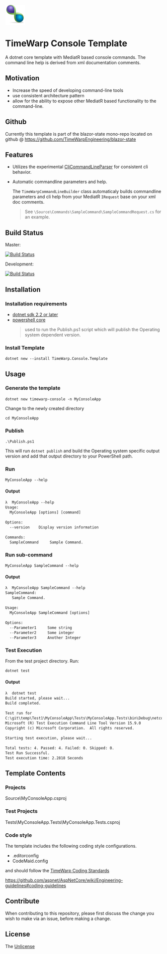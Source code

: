 ﻿![TimeWarp Logo](https://github.com/TimeWarpEngineering/timewarp-architecture/raw/master/Assets/Logo.png)

# TimeWarp Console Template
A dotnet core template with MediatR based console commands. 
The command line help is derived from xml documentation comments.

## Motivation

* Increase the speed of developing command-line tools
* use consistent architecture pattern
* allow for the ability to expose other MediatR based functionality to the command-line.

## Github

  Currently this template is part of the blazor-state mono-repo located on github @
  https://github.com/TimeWarpEngineering/blazor-state

## Features

* Utilizes the experimental [CliCommandLineParser](https://github.com/dotnet/CliCommandLineParser) for consistent cli behavior.

* Automatic commandline parameters and help. 
    
  The `TimeWarpCommandLineBuilder` class automaticaly builds commandline parameters and cli help
from your MediatR `IRequest` base on your xml doc comments.

  > See `\Source\Commands\SampleCommand\SampleCommandRequest.cs` for an example.

## Build Status

Master: 

[![Build Status](https://timewarpenterprises.visualstudio.com/Blazor-State/_apis/build/status/ConsoleTemplate-Yaml?branchName=master)](https://timewarpenterprises.visualstudio.com/Blazor-State/_build/latest?definitionId=14?branchName=master)

Development: 

[![Build Status](https://timewarpenterprises.visualstudio.com/Blazor-State/_apis/build/status/Development/ConsoleTemplate-Yaml?branchName=dev)](https://timewarpenterprises.visualstudio.com/Blazor-State/_build/latest?definitionId=13?branchName=dev)

## Installation

### Installation requirements

* [dotnet sdk 2.2 or later](https://dotnet.microsoft.com/download)
* [powershell core](https://docs.microsoft.com/en-us/powershell/scripting/install/installing-powershell?view=powershell-6)
  > used to run the Publish.ps1 script which will publish the Operating system dependent version.

### Install Template

```
dotnet new --install TimeWarp.Console.Template
```



## Usage

### Generate the template
```
dotnet new timewarp-console -n MyConsoleApp
```

Change to the newly created directory
```
cd MyConsoleApp
```

### Publish


```
.\Publish.ps1
```

This will run `dotnet publish` and build the Operating system specific
output version and add that output directory to your PowerShell path.


### Run

```
MyConsoleApp --help
```

#### Output

```
λ  MyConsoleApp --help
Usage:
  MyConsoleApp [options] [command]

Options:
  --version    Display version information

Commands:
  SampleCommand     Sample Command.
```
### Run sub-command

```
MyConsoleApp SampleCommand --help
```

#### Output

```
λ  MyConsoleApp SampleCommand --help
SampleCommand:
   Sample Command.

Usage:
  MyConsoleApp SampleCommand [options]

Options:
  --Parameter1     Some string
  --Parameter2     Some integer
  --Parameter3     Another Integer

```
### Test Execution

From the test project directory. Run:
```
dotnet test
```

#### Output

```
λ  dotnet test
Build started, please wait...
Build completed.

Test run for C:\git\temp\Test1\MyConsoleApp\Tests\MyConsoleApp.Tests\bin\Debug\netcoreapp2.2\MyConsoleApp.Tests.dll(.NETCoreApp,Version=v2.2)
Microsoft (R) Test Execution Command Line Tool Version 15.9.0
Copyright (c) Microsoft Corporation.  All rights reserved.

Starting test execution, please wait...

Total tests: 4. Passed: 4. Failed: 0. Skipped: 0.
Test Run Successful.
Test execution time: 2.2818 Seconds
```

## Template Contents

### Projects

Source\MyConsoleApp.csproj

### Test Projects

Tests\MyConsoleApp.Tests\MyConsoleApp.Tests.csproj

### Code style
The template includes the following coding style configurations.
* .editorconfig
* CodeMaid.config

and should follow the [TimeWarp Coding Standards](TODO)

https://github.com/aspnet/AspNetCore/wiki/Engineering-guidelines#coding-guidelines

## Contribute

When contributing to this repository,
please first discuss the change you wish to make via an issue, 
before making a change.

## License

The [Unlicense](https://choosealicense.com/licenses/unlicense/)
